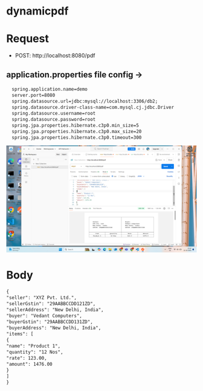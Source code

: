 ﻿# dynamicpdf




# Request
- POST:  http://localhost:8080/pdf

## application.properties file config ->
```
  spring.application.name=demo
  server.port=8080
  spring.datasource.url=jdbc:mysql://localhost:3306/db2;
  spring.datasource.driver-class-name=com.mysql.cj.jdbc.Driver
  spring.datasource.username=root
  spring.datasource.password=root
  spring.jpa.properties.hibernate.c3p0.min_size=5
  spring.jpa.properties.hibernate.c3p0.max_size=20
  spring.jpa.properties.hibernate.c3p0.timeout=300
```
<p align="center">
  <img src="Screenshot (22).png" width="auto" alt="accessibility text">
</p>

# Body
```--data-raw 
{
"seller": "XYZ Pvt. Ltd.",
"sellerGstin": "29AABBCCDD121ZD",
"sellerAddress": "New Delhi, India",
"buyer": "Vedant Computers",
"buyerGstin": "29AABBCCDD131ZD",
"buyerAddress": "New Delhi, India",
"items": [
{
"name": "Product 1",
"quantity": "12 Nos",
"rate": 123.00,
"amount": 1476.00
}
]
}
```
